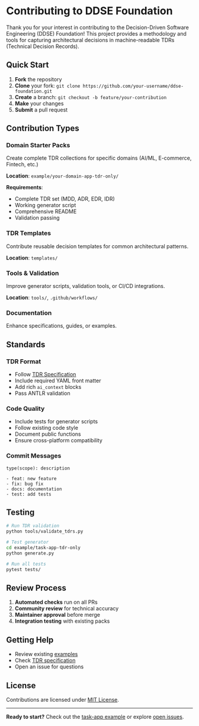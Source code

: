 # Contributing to DDSE Foundation

Thank you for your interest in contributing to the Decision-Driven Software Engineering (DDSE) Foundation! This project provides a methodology and tools for capturing architectural decisions in machine-readable TDRs (Technical Decision Records).

## Quick Start

1. **Fork** the repository
2. **Clone** your fork: `git clone https://github.com/your-username/ddse-foundation.git`
3. **Create** a branch: `git checkout -b feature/your-contribution`
4. **Make** your changes
5. **Submit** a pull request

## Contribution Types

### Domain Starter Packs
Create complete TDR collections for specific domains (AI/ML, E-commerce, Fintech, etc.)

**Location**: `example/your-domain-app-tdr-only/`

**Requirements**:
- Complete TDR set (MDD, ADR, EDR, IDR)
- Working generator script
- Comprehensive README
- Validation passing

### TDR Templates
Contribute reusable decision templates for common architectural patterns.

**Location**: `templates/`

### Tools & Validation
Improve generator scripts, validation tools, or CI/CD integrations.

**Location**: `tools/`, `.github/workflows/`

### Documentation
Enhance specifications, guides, or examples.

## Standards

### TDR Format
- Follow [TDR Specification](docs/tdr-specification.md)
- Include required YAML front matter
- Add rich `ai_context` blocks
- Pass ANTLR validation

### Code Quality
- Include tests for generator scripts
- Follow existing code style
- Document public functions
- Ensure cross-platform compatibility

### Commit Messages
```
type(scope): description

- feat: new feature
- fix: bug fix
- docs: documentation
- test: add tests
```

## Testing

```bash
# Run TDR validation
python tools/validate_tdrs.py

# Test generator
cd example/task-app-tdr-only
python generate.py

# Run all tests
pytest tests/
```

## Review Process

1. **Automated checks** run on all PRs
2. **Community review** for technical accuracy
3. **Maintainer approval** before merge
4. **Integration testing** with existing packs

## Getting Help

- Review existing [examples](example/)
- Check [TDR specification](docs/tdr-specification.md)
- Open an issue for questions

## License

Contributions are licensed under [MIT License](LICENSE).

---

**Ready to start?** Check out the [task-app example](example/task-app-tdr-only/) or explore [open issues](https://github.com/ddse-foundation/ddse-foundation/issues).
